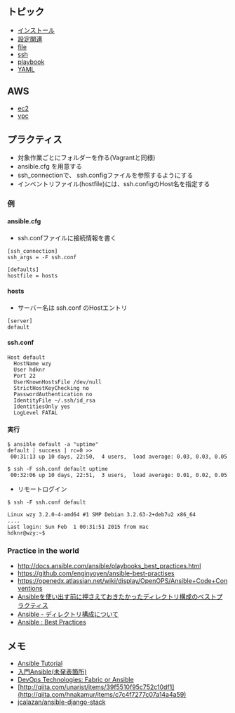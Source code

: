 ## トピック

- [インストール](ansible.install.md)
- [設定関連](ansible.config.md)
- [file](ansible.file.md)
- [ssh](ansible.ssh.md)
- [playbook](ansible.playbook.md)
- [YAML](ansible.yaml.md)

## AWS

- [ec2](ansible.ec2.md)
- [vpc](ansible.ec2_vpc.md)



## プラクティス

- 対象作業ごとにフォルダーを作る(Vagrantと同様)
- ansible.cfg を用意する
- ssh_connectionで、 ssh.configファイルを参照するようにする
- インベントリファイル(hostfile)には、ssh.configのHost名を指定する

### 例

#### ansible.cfg

- ssh.confファイルに接続情報を書く

~~~
[ssh_connection]
ssh_args = -F ssh.conf

[defaults]
hostfile = hosts
~~~

#### hosts

- サーバー名は ssh.conf のHostエントリ

~~~
[server]
default
~~~


#### ssh.conf

~~~
Host default
  HostName wzy
  User hdknr
  Port 22
  UserKnownHostsFile /dev/null
  StrictHostKeyChecking no
  PasswordAuthentication no
  IdentityFile ~/.ssh/id_rsa
  IdentitiesOnly yes
  LogLevel FATAL
~~~

#### 実行

~~~
$ ansible default -a "uptime"
default | success | rc=0 >>
 00:31:13 up 10 days, 22:50,  4 users,  load average: 0.03, 0.03, 0.05
~~~

~~~
$ ssh -F ssh.conf default uptime
 00:32:06 up 10 days, 22:51,  3 users,  load average: 0.01, 0.02, 0.05
~~~

- リモートログイン

~~~
$ ssh -F ssh.conf default

Linux wzy 3.2.0-4-amd64 #1 SMP Debian 3.2.63-2+deb7u2 x86_64
....
Last login: Sun Feb  1 00:31:51 2015 from mac
hdknr@wzy:~$
~~~

### Practice in the world

- http://docs.ansible.com/ansible/playbooks_best_practices.html
- https://github.com/enginyoyen/ansible-best-practises
- https://openedx.atlassian.net/wiki/display/OpenOPS/Ansible+Code+Conventions
- [Ansibleを使い出す前に押さえておきたかったディレクトリ構成のベストプラクティス](http://bit.ly/2cxwIUC)
- [Ansible - ディレクトリ構成について](http://qiita.com/makaaso/items/0375081c1600b312e8b0)
- [Ansible : Best Practices](http://docs.ansible.com/ansible/playbooks_best_practices.html)

## メモ

- [Ansible Tutorial](https://yteraoka.github.io/ansible-tutorial/#simple-playbook)
- [入門Ansible(未発表箇所)](http://www.slideshare.net/takushimizu/ansible-28951674)
- [DevOps Technologies: Fabric or Ansible](https://insights.sei.cmu.edu/devops/2015/03/devops-technologies-fabric-or-ansible.html)
- [http://qiita.com/unarist/items/39f5510f95c752c10df1](http://qiita.com/hnakamur/items/c7c4f7277c07a14a4a59)
- [jcalazan/ansible-django-stack](https://github.com/jcalazan/ansible-django-stack)
